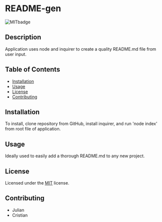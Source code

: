 
  # README-gen
  ![MITbadge](https://img.shields.io/badge/license-MIT-brightgreen)

  ## Description

  Application uses node and inquirer to create a quality README.md file from user input.

  ## Table of Contents

  * [Installation](#installation)
  * [Usage](#usage)
  * [License](#license)
  * [Contributing](#contributing)

  ## Installation

  To install, clone repository from GitHub, install inquirer, and run 'node index' from root file of application.

  ## Usage

  Ideally used to easily add a thorough README.md to any new project.

  ## License

  Licensed under the [MIT](./src/licenseMIT.txt) license.

  ## Contributing
  * Julian 
  * Cristian

